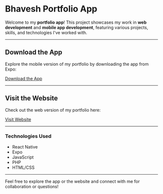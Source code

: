 # Bhavesh Portfolio App

Welcome to my **portfolio app**! This project showcases my work in **web development** and **mobile app development**, featuring various projects, skills, and technologies I've worked with.

---

## Download the App

Explore the mobile version of my portfolio by downloading the app from Expo:

[Download the App](https://expo.dev/accounts/thakurbhavesh/projects/BhaveshPortfolio/builds/718381f7-51ab-400c-b8a6-b2333113a29a)

---

## Visit the Website

Check out the web version of my portfolio here:

[Visit Website](https://bhaveshportfoliowebsite.netlify.app/)

---

### Technologies Used

- React Native
- Expo
- JavaScript
- PHP
- HTML/CSS

---

Feel free to explore the app or the website and connect with me for collaboration or questions!
